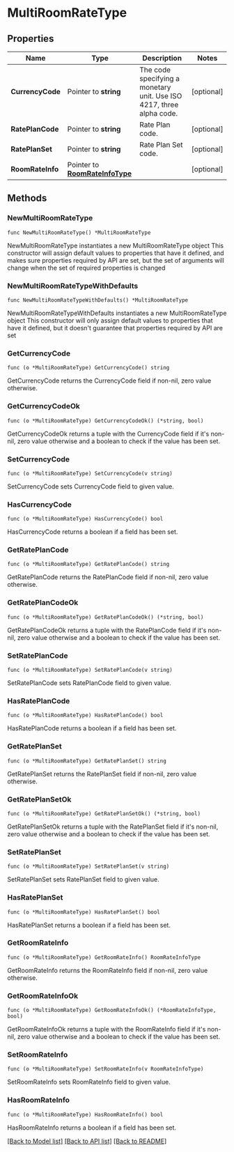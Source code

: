 # MultiRoomRateType

## Properties

Name | Type | Description | Notes
------------ | ------------- | ------------- | -------------
**CurrencyCode** | Pointer to **string** | The code specifying a monetary unit. Use ISO 4217, three alpha code. | [optional] 
**RatePlanCode** | Pointer to **string** | Rate Plan code. | [optional] 
**RatePlanSet** | Pointer to **string** | Rate Plan Set code. | [optional] 
**RoomRateInfo** | Pointer to [**RoomRateInfoType**](RoomRateInfoType.md) |  | [optional] 

## Methods

### NewMultiRoomRateType

`func NewMultiRoomRateType() *MultiRoomRateType`

NewMultiRoomRateType instantiates a new MultiRoomRateType object
This constructor will assign default values to properties that have it defined,
and makes sure properties required by API are set, but the set of arguments
will change when the set of required properties is changed

### NewMultiRoomRateTypeWithDefaults

`func NewMultiRoomRateTypeWithDefaults() *MultiRoomRateType`

NewMultiRoomRateTypeWithDefaults instantiates a new MultiRoomRateType object
This constructor will only assign default values to properties that have it defined,
but it doesn't guarantee that properties required by API are set

### GetCurrencyCode

`func (o *MultiRoomRateType) GetCurrencyCode() string`

GetCurrencyCode returns the CurrencyCode field if non-nil, zero value otherwise.

### GetCurrencyCodeOk

`func (o *MultiRoomRateType) GetCurrencyCodeOk() (*string, bool)`

GetCurrencyCodeOk returns a tuple with the CurrencyCode field if it's non-nil, zero value otherwise
and a boolean to check if the value has been set.

### SetCurrencyCode

`func (o *MultiRoomRateType) SetCurrencyCode(v string)`

SetCurrencyCode sets CurrencyCode field to given value.

### HasCurrencyCode

`func (o *MultiRoomRateType) HasCurrencyCode() bool`

HasCurrencyCode returns a boolean if a field has been set.

### GetRatePlanCode

`func (o *MultiRoomRateType) GetRatePlanCode() string`

GetRatePlanCode returns the RatePlanCode field if non-nil, zero value otherwise.

### GetRatePlanCodeOk

`func (o *MultiRoomRateType) GetRatePlanCodeOk() (*string, bool)`

GetRatePlanCodeOk returns a tuple with the RatePlanCode field if it's non-nil, zero value otherwise
and a boolean to check if the value has been set.

### SetRatePlanCode

`func (o *MultiRoomRateType) SetRatePlanCode(v string)`

SetRatePlanCode sets RatePlanCode field to given value.

### HasRatePlanCode

`func (o *MultiRoomRateType) HasRatePlanCode() bool`

HasRatePlanCode returns a boolean if a field has been set.

### GetRatePlanSet

`func (o *MultiRoomRateType) GetRatePlanSet() string`

GetRatePlanSet returns the RatePlanSet field if non-nil, zero value otherwise.

### GetRatePlanSetOk

`func (o *MultiRoomRateType) GetRatePlanSetOk() (*string, bool)`

GetRatePlanSetOk returns a tuple with the RatePlanSet field if it's non-nil, zero value otherwise
and a boolean to check if the value has been set.

### SetRatePlanSet

`func (o *MultiRoomRateType) SetRatePlanSet(v string)`

SetRatePlanSet sets RatePlanSet field to given value.

### HasRatePlanSet

`func (o *MultiRoomRateType) HasRatePlanSet() bool`

HasRatePlanSet returns a boolean if a field has been set.

### GetRoomRateInfo

`func (o *MultiRoomRateType) GetRoomRateInfo() RoomRateInfoType`

GetRoomRateInfo returns the RoomRateInfo field if non-nil, zero value otherwise.

### GetRoomRateInfoOk

`func (o *MultiRoomRateType) GetRoomRateInfoOk() (*RoomRateInfoType, bool)`

GetRoomRateInfoOk returns a tuple with the RoomRateInfo field if it's non-nil, zero value otherwise
and a boolean to check if the value has been set.

### SetRoomRateInfo

`func (o *MultiRoomRateType) SetRoomRateInfo(v RoomRateInfoType)`

SetRoomRateInfo sets RoomRateInfo field to given value.

### HasRoomRateInfo

`func (o *MultiRoomRateType) HasRoomRateInfo() bool`

HasRoomRateInfo returns a boolean if a field has been set.


[[Back to Model list]](../README.md#documentation-for-models) [[Back to API list]](../README.md#documentation-for-api-endpoints) [[Back to README]](../README.md)


